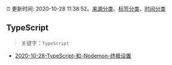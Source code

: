 :alarm_clock: 更新时间: 2020-10-28 11:38:52。[来源分类](../README.md)、[标签分类](../TAGS.md)、[时间分类](../TIMELINE.md)

## TypeScript


> 关键字：`TypeScript`



- [2020-10-28-TypeScript-和-Nodemon-终极设置](https://toutiao.io/k/xcwrwok) 